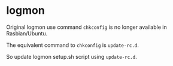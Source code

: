 logmon
======

Original logmon use command `chkconfig` is no longer available in Rasbian/Ubuntu.

The equivalent command to `chkconfig` is `update-rc.d`.


So update logmon setup.sh script using `update-rc.d`.
